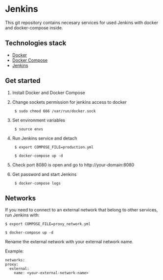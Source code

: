 # Jenkins

This git repository contains necesary services for used Jenkins
with docker and docker-compose inside.

## Technologies stack

- [Docker](https://docs.docker.com/engine/install/)
- [Docker Compose](https://docs.docker.com/compose/install/)
- [Jenkins](https://www.jenkins.io/)

## Get started

1. Install Docker and Docker Compose

2. Change sockets permission for jenkins access to docker

		$ sudo chmod 666 /var/run/docker.sock

3. Set environment variables

		$ source envs

4. Run Jenkins service and detach

		$ export COMPOSE_FILE=production.yml

		$ docker-compose up -d

4. Check port 8080 is open and go to http://your-domain:8080

5. Get password and start Jenkins

		$ docker-compose logs

## Networks

If you need to connect to an external network that belong to other
services, run Jenkins with:

	$ export COMPOSE_FILE=proxy_network.yml

	$ docker-compose up -d

Rename the external network with your external network name.

Example:

	networks:
	proxy:
	  external:
	    name: <your-external-network-name>
